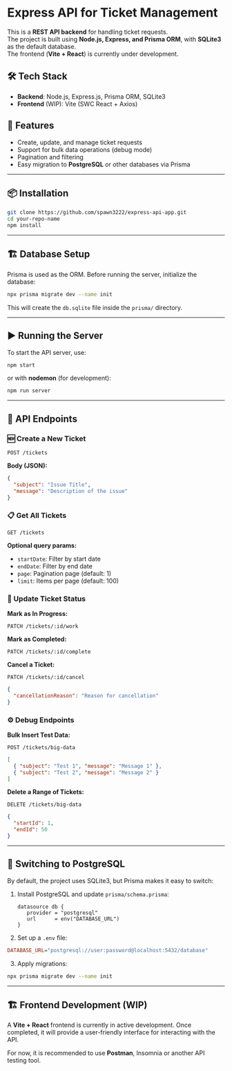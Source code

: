 # Express API for Ticket Management

This is a **REST API backend** for handling ticket requests.  
The project is built using **Node.js, Express, and Prisma ORM**, with **SQLite3** as the default database.  
The frontend (**Vite + React**) is currently under development.  

## 🛠️ Tech Stack

- **Backend**: Node.js, Express.js, Prisma ORM, SQLite3  
- **Frontend** (WIP): Vite (SWC React + Axios)  

## 🚀 Features

- Create, update, and manage ticket requests  
- Support for bulk data operations (debug mode)  
- Pagination and filtering  
- Easy migration to **PostgreSQL** or other databases via Prisma  

---

## 📦 Installation

```sh
git clone https://github.com/spawn3222/express-api-app.git
cd your-repo-name
npm install
```

---

## 🏗️ Database Setup

Prisma is used as the ORM. Before running the server, initialize the database:
```sh
npx prisma migrate dev --name init
```
This will create the `db.sqlite` file inside the `prisma/` directory.

---

## ▶️ Running the Server

To start the API server, use:
```sh
npm start
```
or with **nodemon** (for development):
```sh
npm run server
```

---

## 📡 API Endpoints

### 🆕 Create a New Ticket
```http
POST /tickets
```
**Body (JSON):**
```json
{
  "subject": "Issue Title",
  "message": "Description of the issue"
}
```

### 📋 Get All Tickets
```http
GET /tickets
```
**Optional query params:**
- `startDate`: Filter by start date
- `endDate`: Filter by end date
- `page`: Pagination page (default: 1)
- `limit`: Items per page (default: 100)

### 🚀 Update Ticket Status
**Mark as In Progress:**
```http
PATCH /tickets/:id/work
```
**Mark as Completed:**
```http
PATCH /tickets/:id/complete
```
**Cancel a Ticket:**
```http
PATCH /tickets/:id/cancel
```
```json
{
  "cancellationReason": "Reason for cancellation"
}
```

### ⚙️ Debug Endpoints
**Bulk Insert Test Data:**
```http
POST /tickets/big-data
```
```json
[
  { "subject": "Test 1", "message": "Message 1" },
  { "subject": "Test 2", "message": "Message 2" }
]
```
**Delete a Range of Tickets:**
```http
DELETE /tickets/big-data
```
```json
{
  "startId": 1,
  "endId": 50
}
```

---

## 🔄 Switching to PostgreSQL
By default, the project uses SQLite3, but Prisma makes it easy to switch:

1. Install PostgreSQL and update `prisma/schema.prisma`:
   ```prisma
   datasource db {
      provider = "postgresql"
      url      = env("DATABASE_URL")
   }
   ```
2. Set up a `.env` file:
  ```ini
  DATABASE_URL="postgresql://user:password@localhost:5432/database"
  ```
3. Apply migrations:
  ```sh
  npx prisma migrate dev --name init
  ```

---

## 🏗️ Frontend Development **(WIP)**

A **Vite + React** frontend is currently in active development.
Once completed, it will provide a user-friendly interface for interacting with the API.

For now, it is recommended to use **Postman**, Insomnia or another API testing tool.

